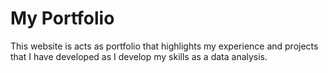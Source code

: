 # My Portfolio

This website is acts as portfolio that highlights my experience and projects that I have developed as I develop my skills as a data analysis.





